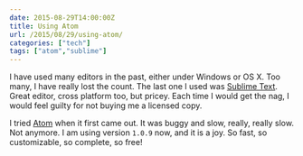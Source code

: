 ```yaml
---
date: 2015-08-29T14:00:00Z
title: Using Atom
url: /2015/08/29/using-atom/
categories: ["tech"]
tags: ["atom","sublime"]
---
```


I have used many editors in the past, either under Windows or OS X. Too many, I have really lost the count. The last one I used was [Sublime Text](http://www.sublimetext.com/). Great editor, cross platform too, but pricey. Each time I would get the nag, I would feel guilty for not buying me a licensed copy.

I tried [Atom](https://atom.io/) when it first came out. It was buggy and slow, really, really slow. Not anymore. I am using version `1.0.9` now, and it is a joy. So fast, so customizable, so complete, so free!
